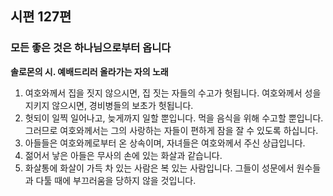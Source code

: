 ## 시편 127편

### 모든 좋은 것은 하나님으로부터 옵니다
**솔로몬의 시. 예배드리러 올라가는 자의 노래**
1. 여호와께서 집을 짓지 않으시면, 집 짓는 자들의 수고가 헛됩니다. 여호와께서 성을 지키지 않으시면, 경비병들의 보초가 헛됩니다.
2. 헛되이 일찍 일어나고, 늦게까지 일할 뿐입니다. 먹을 음식을 위해 수고할 뿐입니다. 그러므로 여호와께서는 그의 사랑하는 자들이 편하게 잠을 잘 수 있도록 하십니다.
3. 아들들은 여호와께로부터 온 상속이며, 자녀들은 여호와께서 주신 상급입니다.
4. 젊어서 낳은 아들은 무사의 손에 있는 화살과 같습니다.
5. 화살통에 화살이 가득 차 있는 사람은 복 있는 사람입니다. 그들이 성문에서 원수들과 다툴 때에 부끄러움을 당하지 않을 것입니다.